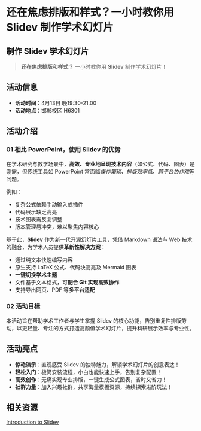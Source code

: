 # 还在焦虑排版和样式？一小时教你用 Slidev 制作学术幻灯片

## 制作 Slidev 学术幻灯片

> **还在焦虑排版和样式？** 一小时教你用 **Slidev** 制作学术幻灯片！

## 活动信息

- **活动时间**：4月13日 晚19:30-21:00  
- **活动地点**：邯郸校区 H6301

## 活动介绍

### 01 相比 PowerPoint，使用 Slidev 的优势

在学术研究与教学场景中，**高效、专业地呈现技术内容**（如公式、代码、图表）是刚需，但传统工具如 PowerPoint 常面临*操作繁琐、排版效率低、跨平台协作难*等问题。

例如：

- 复杂公式依赖手动输入或插件  
- 代码展示缺乏高亮  
- 技术图表需反复调整  
- 版本管理易冲突，难以聚焦内容核心  

基于此，**Slidev** 作为新一代开源幻灯片工具，凭借 Markdown 语法与 Web 技术的融合，为学术人员提供**革新性解决方案**：

- 通过纯文本快速编写内容  
- 原生支持 LaTeX 公式、代码块高亮及 Mermaid 图表  
- **一键切换学术主题**
- 文件基于文本格式，可**配合 Git 实现高效协作**
- 支持导出网页、PDF 等**多平台适配**

### 02 活动目标

本活动旨在帮助学术工作者与学生掌握 Slidev 的核心功能，告别重复性排版劳动，以更轻量、专注的方式打造高颜值学术幻灯片，提升科研展示效率与专业性。

## 活动亮点

- **惊艳演示**：直观感受 Slidev 的独特魅力，解锁学术幻灯片的创意表达！
- **轻松入门**：极简安装流程，小白也能快速上手，告别复杂配置！
- **高效创作**：无痛实现专业排版，一键生成公式图表，省时又省力！
- **社群力量**：加入兴趣社群，共享海量模板资源，持续探索进阶玩法！

## 相关资源

[Introduction to Slidev](https://zecyel.github.io/slidev-intro/)